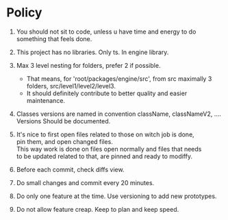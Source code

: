 # Policy

1. You should not sit to code, unless u have time and energy to do something that feels done.

2. This project has no libraries. Only ts. In engine library.

3. Max 3 level nesting for folders, prefer 2 if possible.

   - That means, for 'root/packages/engine/src', from src maximally 3 folders, src/level1/level2/level3.
   - It should definitely contribute to better quality and easier maintenance.

4. Classes versions are named in convention className, classNameV2, ....  
   Versions Should be documented.

5. It's nice to first open files related to those on witch job is done,  
   pin them, and open changed files.  
   This way work is done on files open normally and files that needs  
   to be updated related to that, are pinned and ready to modiffy.

6. Before each commit, check diffs view.

7. Do small changes and commit every 20 minutes.

8. Do only one feature at the time. Use versioning to add new prototypes.

9. Do not allow feature creap. Keep to plan and keep speed.
